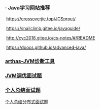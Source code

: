 

### · Java学习网站推荐

​				https://crossoverjie.top/JCSprout/

​				https://snailclimb.gitee.io/javaguide/

​				http://cyc2018.gitee.io/cs-notes/#/README

​				https://doocs.github.io/advanced-java/

### [arthas-JVM诊断工具](https://alibaba.github.io/arthas/commands.html)

### [JVM调优面试题](https://yq.aliyun.com/articles/699342)

### 	[个人总结面试题](it/interview-with-answer.md)

[个人总结分布式面试题](it/distributed.md)

